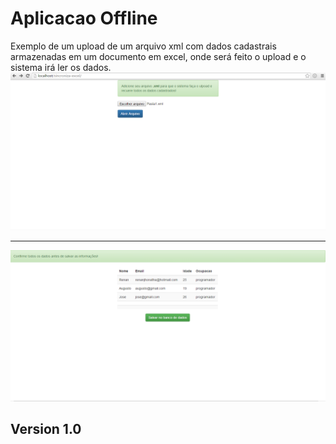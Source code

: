 Aplicacao Offline
=========
Exemplo de um upload de um arquivo xml com dados cadastrais armazenadas em um documento em excel, onde será feito o upload e o sistema irá ler os dados.  
![alt tag](https://github.com/renankabal/aplicacao-offline/blob/master/imagens/index.png)


----
![alt tag](https://github.com/renankabal/aplicacao-offline/blob/master/imagens/ver_antes_de_enviar.png)


Version 1.0
----

